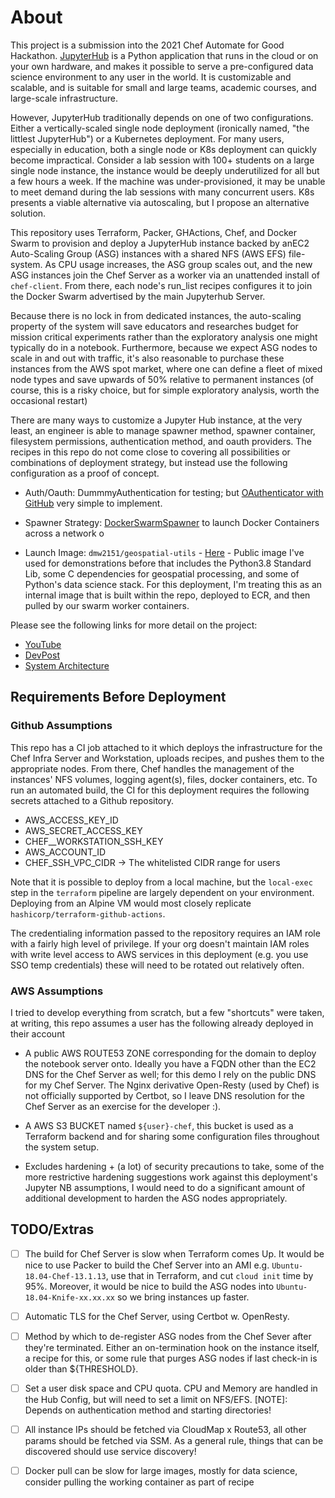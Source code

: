# About

This project is a submission into the 2021 Chef Automate for Good Hackathon. [JupyterHub](https://jupyter.org/hub) is a Python application that runs in the cloud or on your own hardware, and makes it possible to serve a pre-configured data science environment to any user in the world. It is customizable and scalable, and is suitable for small and large teams, academic courses, and large-scale infrastructure.

However, JupyterHub traditionally depends on one of two configurations. Either a vertically-scaled single node deployment (ironically named, "the littlest JupyterHub") or a Kubernetes deployment. For many users, especially in education, both a single node or K8s deployment can quickly become impractical. Consider a lab session with 100+ students on a large single node instance, the instance would be deeply underutilized for all but a few hours a week. If the machine was under-provisioned, it may be unable to meet demand during the lab sessions with many concurrent users. K8s presents a viable alternative via autoscaling, but I propose an alternative solution.

This repository uses Terraform, Packer, GHActions, Chef, and Docker Swarm to provision and deploy a JupyterHub instance backed by anEC2 Auto-Scaling Group (ASG) instances with a shared NFS (AWS EFS) file-system. As CPU usage increases, the ASG group scales out, and the new ASG instances join the Chef Server as a worker via an unattended install of `chef-client`. From there, each node's run_list recipes configures it to join the Docker Swarm advertised by the main Jupyterhub Server.

Because there is no lock in from dedicated instances, the auto-scaling property of the system will save educators and researches budget for mission critical experiments rather than the exploratory analysis one might typically do in a notebook. Furthermore, because we expect ASG nodes to scale in and out with traffic, it's also reasonable to purchase these instances from the AWS spot market, where one can define a fleet of mixed node types and save upwards of 50% relative to permanent instances (of course, this is a risky choice, but for simple exploratory analysis, worth the occasional restart)

There are many ways to customize a Jupyter Hub instance, at the very least, an engineer is able to manage spawner method, spawner container, filesystem permissions, authentication method, and oauth providers. The recipes in this repo do not come close to covering all possibilities or combinations of deployment strategy, but instead use the following configuration as a proof of concept.

- Auth/Oauth: DummmyAuthentication for testing; but [OAuthenticator with GitHub](https://jupyterhub.readthedocs.io/en/stable/getting-started/authenticators-users-basics.html#use-oauthenticator-to-support-oauth-with-popular-service-providers) very simple to implement.
  
- Spawner Strategy: [DockerSwarmSpawner](https://github.com/jupyterhub/dockerspawner) to launch Docker Containers across a network o
  
- Launch Image: `dmw2151/geospatial-utils` - [Here](https://hub.docker.com/r/dmw2151/geo) - Public image I've used for demonstrations before that includes the Python3.8 Standard Lib, some C dependencies for geospatial processing, and some of Python's data science stack. For this deployment, I'm treating this as an internal image that is built within the repo, deployed to ECR, and then pulled by our swarm worker containers.

Please see the following links for more detail on the project:

- [YouTube](https://youtu.be/OfqXgwJsspw)
- [DevPost](https://devpost.com/software/autoscaling-jupyterhub)
- [System Architecture](./docs/docs.pdf)

## Requirements Before Deployment

### Github Assumptions

This repo has a CI job attached to it which deploys the infrastructure for the Chef Infra Server and Workstation, uploads recipes, and pushes them to the appropriate nodes. From there, Chef handles the management of the instances' NFS volumes, logging agent(s), files, docker containers, etc. To run an automated build, the CI for this deployment requires the following secrets attached to a Github repository.

- AWS_ACCESS_KEY_ID
- AWS_SECRET_ACCESS_KEY
- CHEF__WORKSTATION_SSH_KEY
- AWS_ACCOUNT_ID
- CHEF_SSH_VPC_CIDR -> The whitelisted CIDR range for users

Note that it is possible to deploy from a local machine, but the `local-exec` step in the `terraform` pipeline are largely dependent on your environment. Deploying from an Alpine VM would most closely replicate `hashicorp/terraform-github-actions`.

The credentialing information passed to the repository requires an IAM role with a fairly high level of privilege. If your org doesn't maintain IAM roles with write level access to AWS services in this deployment (e.g. you use SSO temp credentials) these will need to be rotated out relatively often.

### AWS Assumptions

I tried to develop everything from scratch, but a few "shortcuts" were taken, at writing, this repo assumes a user has the following already deployed in their account

- A public AWS ROUTE53 ZONE corresponding for the domain to deploy the notebook server onto. Ideally you have a FQDN other than the EC2 DNS for the Chef Server as well; for this demo I rely on the public DNS for my Chef Server. The Nginx derivative Open-Resty (used by Chef) is not officially supported by Certbot, so I leave DNS resolution for the Chef Server as an exercise for the developer :).
  
- A AWS S3 BUCKET named `${user}-chef`, this bucket is used as a Terraform backend and for sharing some configuration files throughout the system setup.
  
- Excludes hardening + (a lot) of security precautions to take, some of the more restrictive hardening suggestions work against this deployment's Jupyter NB assumptions, I would need to do a significant amount of additional development to harden the ASG nodes appropriately.

## TODO/Extras


- [ ] The build for Chef Server is slow when Terraform comes Up. It would be nice to use Packer to build the Chef Server into an AMI e.g. `Ubuntu-18.04-Chef-13.1.13`, use that in Terraform, and cut `cloud init` time by 95%. Moreover, it would be nice to build the ASG nodes into `Ubuntu-18.04-Knife-xx.xx.xx` so we bring instances up faster.

- [ ] Automatic TLS for the Chef Server, using Certbot w. OpenResty.

- [ ] Method by which to de-register ASG nodes from the Chef Sever after they're terminated. Either an on-termination hook on the instance itself, a recipe for this, or some rule that purges ASG nodes if last check-in is older than ${THRESHOLD}.

- [ ] Set a user disk space and CPU quota. CPU and Memory are handled in the Hub Config, but will need to set a limit on NFS/EFS. [NOTE]: Depends on authentication method and starting directories!
  
- [ ] All instance IPs should be fetched via CloudMap x Route53, all other params should be fetched via SSM. As a general rule, things that can be discovered should use service discovery!

- [ ] Docker pull can be slow for large images, mostly for data science, consider pulling the working container as part of recipe
  